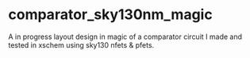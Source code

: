 # comparator_sky130nm_magic
A in progress layout design in magic of a comparator circuit I made and tested in xschem using sky130 nfets &amp; pfets.
